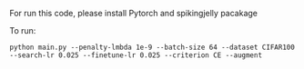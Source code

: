 For run this code, please install Pytorch and spikingjelly pacakage

To run:

```python main.py --penalty-lmbda 1e-9 --batch-size 64 --dataset CIFAR100 --search-lr 0.025 --finetune-lr 0.025 --criterion CE --augment```
